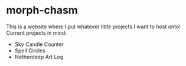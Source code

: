 # morph-chasm
This is a website where I put whatever little projects I want to host onto!
Current projects in mind:
- Sky Candle Counter
- Spell Circles
- Netherdeep Art Log
